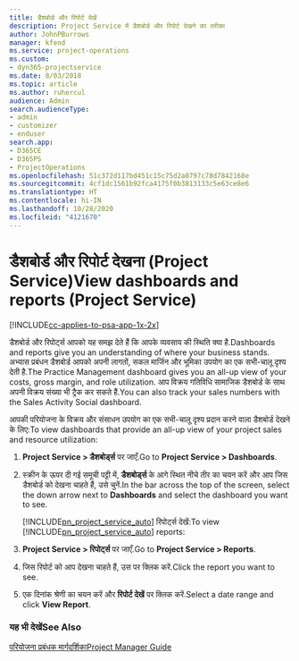 ```yaml
---
title: डैशबोर्ड और रिपोर्ट देखें
description: Project Service में डैशबोर्ड और रिपोर्ट देखने का तरीका
author: JohnPBurrows
manager: kfend
ms.service: project-operations
ms.custom:
- dyn365-projectservice
ms.date: 8/03/2018
ms.topic: article
ms.author: ruhercul
audience: Admin
search.audienceType:
- admin
- customizer
- enduser
search.app:
- D365CE
- D365PS
- ProjectOperations
ms.openlocfilehash: 51c372d117bd451c15c75d2a0797c78d7842168e
ms.sourcegitcommit: 4cf1dc1561b92fca4175f0b3813133c5e63ce8e6
ms.translationtype: HT
ms.contentlocale: hi-IN
ms.lasthandoff: 10/28/2020
ms.locfileid: "4121670"
---
```

# <a name="view-dashboards-and-reports-project-service"></a><span data-ttu-id="a7dce-103">डैशबोर्ड और रिपोर्ट देखना (Project Service)</span><span class="sxs-lookup"><span data-stu-id="a7dce-103">View dashboards and reports (Project Service)</span></span>

[!INCLUDE[cc-applies-to-psa-app-1x-2x](../includes/cc-applies-to-psa-app-1x-2x.md)]

<span data-ttu-id="a7dce-104">डैशबोर्ड और रिपोर्ट्स आपको यह समझ देते हैं कि आपके व्‍यवसाय की स्थिति क्‍या है.</span><span class="sxs-lookup"><span data-stu-id="a7dce-104">Dashboards and reports give you an understanding of where your business stands.</span></span> <span data-ttu-id="a7dce-105">अभ्यास प्रबंधन डैशबोर्ड आपको अपनी लागतों, सकल मार्जिन और भूमिका उपयोग का एक सभी-चालू दृश्‍य देती है.</span><span class="sxs-lookup"><span data-stu-id="a7dce-105">The Practice Management dashboard gives you an all-up view of your costs, gross margin, and role utilization.</span></span> <span data-ttu-id="a7dce-106">आप विक्रय गतिविधि सामाजिक डैशबोर्ड के साथ अपनी विक्रय संख्‍या भी ट्रैक कर सकते हैं.</span><span class="sxs-lookup"><span data-stu-id="a7dce-106">You can also track your sales numbers with the Sales Activity Social dashboard.</span></span>  
  
 <span data-ttu-id="a7dce-107">आपकी परियोजना के विक्रय और संसाधन उपयोग का एक सभी-चालू दृश्‍य प्रदान करने वाला डैशबोर्ड देखने के लिए:</span><span class="sxs-lookup"><span data-stu-id="a7dce-107">To view dashboards that provide an all-up view of your project sales and resource utilization:</span></span>  
  
1. <span data-ttu-id="a7dce-108">**Project Service > डैशबोर्ड्स** पर जाएँ.</span><span class="sxs-lookup"><span data-stu-id="a7dce-108">Go to **Project Service > Dashboards**.</span></span>  
  
2. <span data-ttu-id="a7dce-109">स्क्रीन के ऊपर दी गई समूची पट्टी में, **डैशबोर्ड्स** के आगे स्थित नीचे तीर का चयन करें और आप जिस डैशबोर्ड को देखना चाहते हैं, उसे चुनें.</span><span class="sxs-lookup"><span data-stu-id="a7dce-109">In the bar across the top of the screen, select the down arrow next to **Dashboards** and select the dashboard you want to see.</span></span>  
  
   <span data-ttu-id="a7dce-110">[!INCLUDE[pn_project_service_auto](../includes/pn-project-service-auto.md)] रिपोर्ट्स देखें:</span><span class="sxs-lookup"><span data-stu-id="a7dce-110">To view [!INCLUDE[pn_project_service_auto](../includes/pn-project-service-auto.md)] reports:</span></span>  
  
3. <span data-ttu-id="a7dce-111">**Project Service > रिपोर्ट्स** पर जाएँ.</span><span class="sxs-lookup"><span data-stu-id="a7dce-111">Go to **Project Service > Reports**.</span></span>  
  
4. <span data-ttu-id="a7dce-112">जिस रिपोर्ट को आप देखना चाहते हैं, उस पर क्लिक करें.</span><span class="sxs-lookup"><span data-stu-id="a7dce-112">Click the report you want to see.</span></span>  
  
5. <span data-ttu-id="a7dce-113">एक दिनांक श्रेणी का चयन करें और **रिपोर्ट देखें** पर क्लिक करें.</span><span class="sxs-lookup"><span data-stu-id="a7dce-113">Select a date range and click **View Report**.</span></span>  
  
### <a name="see-also"></a><span data-ttu-id="a7dce-114">यह भी देखें</span><span class="sxs-lookup"><span data-stu-id="a7dce-114">See Also</span></span>  
 [<span data-ttu-id="a7dce-115">परियोजना प्रबंधक मार्गदर्शिका</span><span class="sxs-lookup"><span data-stu-id="a7dce-115">Project Manager Guide</span></span>](../psa/project-manager-guide.md)
